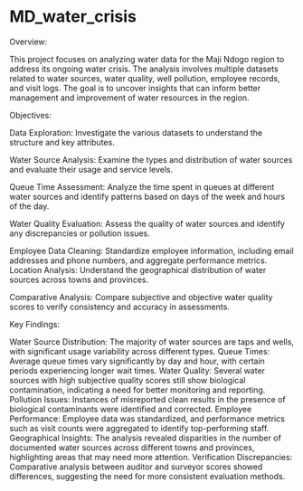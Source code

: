 # MD_water_crisis

Overview:

This project focuses on analyzing water data for the Maji Ndogo region to address its ongoing water crisis. The analysis involves multiple datasets related to water sources, water quality, well pollution, employee records, and visit logs. The goal is to uncover insights that can inform better management and improvement of water resources in the region.

Objectives:

Data Exploration: Investigate the various datasets to understand the structure and key attributes.

Water Source Analysis: Examine the types and distribution of water sources and evaluate their usage and service levels.

Queue Time Assessment: Analyze the time spent in queues at different water sources and identify patterns based on days of the week and hours of the day.

Water Quality Evaluation: Assess the quality of water sources and identify any discrepancies or pollution issues.

Employee Data Cleaning: Standardize employee information, including email addresses and phone numbers, and aggregate performance metrics.
Location Analysis: Understand the geographical distribution of water sources across towns and provinces.

Comparative Analysis: Compare subjective and objective water quality scores to verify consistency and accuracy in assessments.

Key Findings:

Water Source Distribution: The majority of water sources are taps and wells, with significant usage variability across different types.
Queue Times: Average queue times vary significantly by day and hour, with certain periods experiencing longer wait times.
Water Quality: Several water sources with high subjective quality scores still show biological contamination, indicating a need for better monitoring and reporting.
Pollution Issues: Instances of misreported clean results in the presence of biological contaminants were identified and corrected.
Employee Performance: Employee data was standardized, and performance metrics such as visit counts were aggregated to identify top-performing staff.
Geographical Insights: The analysis revealed disparities in the number of documented water sources across different towns and provinces, highlighting areas that may need more attention.
Verification Discrepancies: Comparative analysis between auditor and surveyor scores showed differences, suggesting the need for more consistent evaluation methods.
